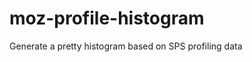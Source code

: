 moz-profile-histogram
=====================

Generate a pretty histogram based on SPS profiling data
